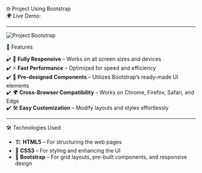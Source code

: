  🌐 Project Using Bootstrap  
 🌍 Live Demo: 
<hr>

![Project Bootstrap]()

 🚀 Features  

✔️ 📱 **Fully Responsive** – Works on all screen sizes and devices  
✔️ ⚡ **Fast Performance** – Optimized for speed and efficiency  
✔️ 🎨 **Pre-designed Components** – Utilizes Bootstrap’s ready-made UI elements  
✔️ 🌍 **Cross-Browser Compatibility** – Works on Chrome, Firefox, Safari, and Edge  
✔️ 🛠 **Easy Customization** – Modify layouts and styles effortlessly  

---

 🛠 Technologies Used  

- 🏗 **HTML5** – For structuring the web pages  
- 🎨 **CSS3** – For styling and enhancing the UI  
- 🚀 **Bootstrap** – For grid layouts, pre-built components, and responsive design  
